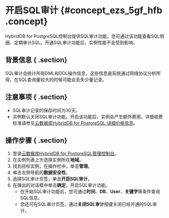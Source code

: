 # 开启SQL审计 {#concept_ezs_5gf_hfb .concept}

HybridDB for PostgreSQL控制台提供SQL审计功能，您可通过该功能查看SQL明细、定期审计SQL。开通SQL审计功能后，实例性能不会受到影响。

## 背景信息 { .section}

SQL审计会统计所有DML和DDL操作信息，这些信息是系统通过网络协议分析所得，在SQL查询量较大的时候可能会丢失少量记录。

## 注意事项 { .section}

-   SQL审计记录的保存时间为30天。
-   实例默认关闭SQL审计功能。开启该功能后，实例会产生额外费用，详细收费标准请参见[云数据库HybridDB for PostgreSQL 详细价格信息](https://www.aliyun.com/price/product?#/gpdb/detail)。

## 操作步骤 { .section}

1.  登录[云数据库HybridDB for PostgreSQL管理控制台](https://gpdb.console.aliyun.com)。
2.  在实例列表上方选择实例所在**地域**。
3.  找到目标实例，在操作栏中，单击**管理**。
4.  单击左侧导航的**数据安全性**。
5.  选择SQL审计页签，单击**开启SQL审计**。
6.  在弹出的对话框中单击**确定**，开启SQL审计功能。
    -   在开始SQL审计功能后，您可通过**时间**、**DB**、**User**、**关键字**等条件查询SQL信息。
    -   您还可在SQL审计页签，通过**关闭SQL审计**按键关闭已经开通的SQL审计。

